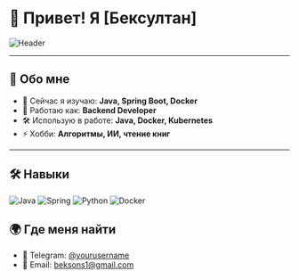 # 👋 Привет! Я [Бексултан]

![Header](https://example.com/your-header-image.png)

---

## 🌟 Обо мне

- 🌱 Сейчас я изучаю: **Java, Spring Boot, Docker**
- 💼 Работаю как: **Backend Developer**
- 🛠️ Использую в работе: **Java, Docker, Kubernetes**
- ⚡ Хобби: **Алгоритмы, ИИ, чтение книг**

---

## 🛠️ Навыки

![Java](https://img.shields.io/badge/Java-ED8B00?style=for-the-badge&logo=java&logoColor=white)
![Spring](https://img.shields.io/badge/Spring-6DB33F?style=for-the-badge&logo=spring&logoColor=white)
![Python](https://img.shields.io/badge/Python-3776AB?style=for-the-badge&logo=python&logoColor=white)
![Docker](https://img.shields.io/badge/Docker-2496ED?style=for-the-badge&logo=docker&logoColor=white)


## 🌍 Где меня найти

- 💬 Telegram: [@yourusername](https://t.me/sultan)
- 📧 Email: beksons1@gmail.com

